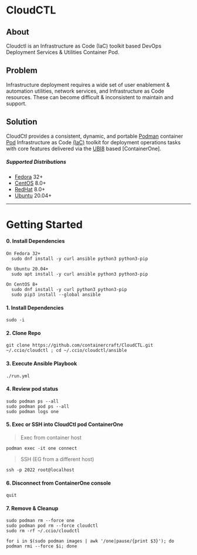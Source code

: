 # CloudCTL
## About
Cloudctl is an Infrastructure as Code (IaC) toolkit based DevOps Deployment Services & Utilities Container Pod.
## Problem
Infrastructure deployment requires a wide set of user enablement & automation 
utilities, network services, and Infrastructure as Code resources. These can 
become difficult & inconsistent to maintain and support.
## Solution
CloudCtl provides a consistent, dynamic, and portable [Podman] container 
[Pod] Infrastructure as Code [(IaC)] toolkit for deployment operations 
tasks with core features delivered via the [UBI8] based [ContainerOne].
##### Supported Distributions
  - [Fedora] 32+
  - [CentOS] 8.0+
  - [RedHat] 8.0+
  - [Ubuntu] 20.04+
----------------------
# Getting Started
####  0. Install Dependencies
```
On Fedora 32+
  sudo dnf install -y curl ansible python3 python3-pip

On Ubuntu 20.04+
  sudo apt install -y curl ansible python3 python3-pip

On CentOS 8+
  sudo dnf install -y curl python3 python3-pip
  sudo pip3 install --global ansible
```
####  1. Install Dependencies
```
sudo -i
```
####  2. Clone Repo
```
git clone https://github.com/containercraft/CloudCTL.git ~/.ccio/cloudctl ; cd ~/.ccio/cloudctl/ansible
```
####  3. Execute Ansible Playbook
```
./run.yml
```
####  4. Review pod status
```
sudo podman ps --all
sudo podman pod ps --all
sudo podman logs one
```
####  5. Exec or SSH into CloudCtl pod ContainerOne
  > Exec from container host

```
podman exec -it one connect
```
 > SSH (EG from a different host)

```
ssh -p 2022 root@localhost
```
####  6. Disconnect from ContainerOne console
```
quit
```
####  7. Remove & Cleanup
```
sudo podman rm --force one
sudo podman pod rm --force cloudctl
sudo rm -rf ~/.ccio/cloudctl
```
```
for i in $(sudo podman images | awk '/one|pause/{print $3}'); do podman rmi --force $i; done
```
[Pod]:https://kubernetes.io/docs/concepts/workloads/pods/pod
[UBI8]:https://www.redhat.com/en/blog/introducing-red-hat-universal-base-image
[(IaC)]:https://www.ibm.com/cloud/learn/infrastructure-as-code
[CloudCtl]:https://github.com/containercraft/CloudCTL
[Podman]:https://docs.podman.io/en/latest
[Install Podman]:https://podman.io/getting-started/installation
[Fedora]:https://getfedora.org
[Ubuntu]:https://ubuntu.com/download
[CentOS]:https://www.centos.org/download
[RedHat]:https://access.redhat.com/downloads
[Fedora CoreOS]:https://getfedora.org/en/coreos?stream=stable
[RedHat CoreOS]:https://coreos.com/
